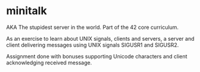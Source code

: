 # minitalk
AKA The stupidest server in the world. Part of the 42 core curriculum.

As an exercise to learn about UNIX signals, clients and servers, a server and client delivering messages using UNIX signals SIGUSR1 and SIGUSR2.

Assignment done with bonuses supporting Unicode characters and client acknowledging received message.
